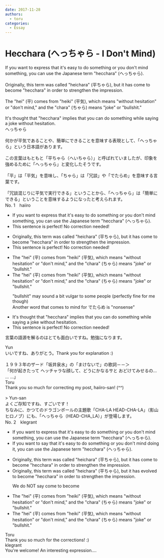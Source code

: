 ```yaml
---
date: 2017-11-28
authors:
  - toru
categories:
  - Essay
---
```


<h1 id="subject_show">Hecchara (へっちゃら - I Don't Mind)</h1>
<div class="date" hidden>Nov 28, 2017 22:49</div>
<div id="post"><div id="body_show_ori">
If you want to express that it's easy to do something or you don't mind something, you can use the Japanese term "hecchara" (へっちゃら).<br/><br/>Originally, this term was called "heichara" (平ちゃら), but it has come to become "hecchara" in order to strengthen the impression.<br/><br/>The "hei" (平) comes from "heiki" (平気), which means "without hesitation" or "don't mind," and the "chara" (ちゃら) means "joke" or "bullshit."<br/><br/>It's thought that "hecchara" implies that you can do something while saying a joke without hesitation.
</div></div>

<!-- more -->

<div id="post_ja"><div id="body_show_mo">
へっちゃら<br/><br/>何かが平気であることや、簡単にできることを意味する表現として、「へっちゃら」という日本語があります。<br/><br/>この言葉はもともと「平ちゃら（へいちゃら）」と呼ばれていましたが、印象を強めるために「へっちゃら」と変化したそうです。<br/><br/>「平」は「平気」を意味し、「ちゃら」は「冗談」や「でたらめ」を意味する言葉です。<br/><br/>「冗談混じりに平気で実行できる」ということから、「へっちゃら」は「簡単にできる」ということを意味するようになったと考えられます。
</div></div>
<div id="block"><div class="first_name"> No. 1　<span class="just_name">haiiro</span></div><div id="block2">
<ul class="correction_field">
<li class="incorrect">If you want to express that it's easy to do something or you don't mind something, you can use the Japanese term "hecchara" (へっちゃら).</li>
<li class="corrected perfect">This sentence is perfect! No correction needed!</li>
</ul>
<ul class="correction_field">
<li class="incorrect">Originally, this term was called "heichara" (平ちゃら), but it has come to become "hecchara" in order to strengthen the impression.</li>
<li class="corrected perfect">This sentence is perfect! No correction needed!</li>
</ul>
<ul class="correction_field">
<li class="incorrect">The "hei" (平) comes from "heiki" (平気), which means "without hesitation" or "don't mind," and the "chara" (ちゃら) means "joke" or "bullshit."</li>
<li class="corrected correct">
The "hei" (平) comes from "heiki" (平気), which means "without hesitation" or "don't mind," and the "chara" (ちゃら) means "joke" or "bullshit."
<p class="correction_comment">"bullshit" may sound a bit vulgar to some people (perfectly fine for me though)<br/>Another word that comes to mind for でたらめ is "nonsense"</p>
</li>
</ul>
<ul class="correction_field">
<li class="incorrect">It's thought that "hecchara" implies that you can do something while saying a joke without hesitation.</li>
<li class="corrected perfect">This sentence is perfect! No correction needed!</li>
</ul>
<p class="comment_small">
 言葉の語源を解るのはとても面白いですね。勉強になります。
</p>

</div><div class="name"><span class="just_name">Yun </span><br>
いいですね、ありがとう。Thank you for explanation :)<br/><br/>１９９３年のザード「坂井泉水」の「まけないで」の歌詞－－＞<br/>「何が起きたって ヘッチャラな顔して、どうにかなるサと おどけてみせるの... ... ...」<br/>
</div>
<div class="name"><span class="just_name">Toru</span><br>
Thank you so much for correcting my post, haiiro-san! (^^)<br/><br/>&gt; Yun-san<br/>よくご存知ですね、すごいです！<br/>ちなみに、かつてのドラゴンボールの主題歌「CHA-LA HEAD-CHA-LA」（影山ヒロノブ）にも、「へっちゃら（HEAD-CHA_LA）」が登場します。
</div>
</div>
<div id="block"><div class="first_name"> No. 2　<span class="just_name">klegrant</span></div><div id="block2">
<ul class="correction_field">
<li class="incorrect">If you want to express that it's easy to do something or you don't mind something, you can use the Japanese term "hecchara" (へっちゃら).</li>
<li class="corrected correct">
If you want to say that it's easy to do something or you don't mind doing it, you can use the Japanese term "hecchara" (へっちゃら).
</li>
</ul>
<ul class="correction_field">
<li class="incorrect">Originally, this term was called "heichara" (平ちゃら), but it has come to become "hecchara" in order to strengthen the impression.</li>
<li class="corrected correct">
Originally, this term was called "heichara" (平ちゃら), but it has evolved to become "hecchara" in order to strengthen the impression.
<p class="correction_comment">We do NOT say come to become</p>
</li>
</ul>
<ul class="correction_field">
<li class="incorrect">The "hei" (平) comes from "heiki" (平気), which means "without hesitation" or "don't mind," and the "chara" (ちゃら) means "joke" or "bullshit."</li>
<li class="corrected correct">
The "hei" (平) comes from "heiki" (平気), which means "without hesitation" or "don't mind," and the "chara" (ちゃら) means "joke" or "bullshit."
</li>
</ul>
</div><div class="name"><span class="just_name">Toru</span><br>
Thank you so much for the corrections! :)
</div>
<div class="name"><span class="just_name">klegrant</span><br>
You're welcome! An interesting expression....
</div>
</div>
